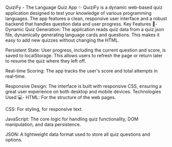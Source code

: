 QuiziFy - The Language Quiz App ✨
QuiziFy is a dynamic web-based quiz application designed to test your knowledge of various programming languages. 
The app features a clean, responsive user interface and a robust backend that handles question data and user progress.
Key Features 🚀-
Dynamic Quiz Generation: The application reads quiz data from a quiz.json file, dynamically generating language cards and questions. This makes it easy to add new quizzes without changing the HTML.

Persistent State: User progress, including the current question and score, is saved to localStorage. This allows users to refresh the page or return later to resume the quiz where they left off.

Real-time Scoring: The app tracks the user's score and total attempts in real-time.

Responsive Design: The interface is built with responsive CSS, ensuring a great user experience on both desktop and mobile devices.
Technologies Used 💻-
HTML: For the structure of the web pages.

CSS: For styling, for responsive text.

JavaScript: The core logic for handling quiz functionality, DOM manipulation, and data persistence.

JSON: A lightweight data format used to store all quiz questions and options.


